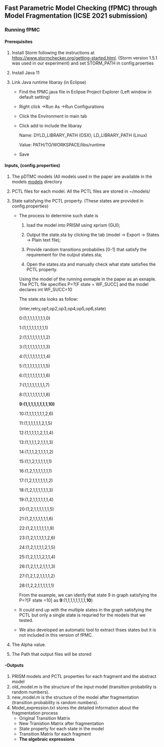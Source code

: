 ## Fast Parametric Model Checking (fPMC) through Model Fragmentation (ICSE 2021 submission)

### Running fPMC

#### Prerequisites
1. Install Storm following the instructions at https://www.stormchecker.org/getting-started.html. 
(Storm version 1.5.1 was used in our experiment) and set STORM_PATH in config.proerties

2. Install Java 11

3. Link Java runtime libaray (in Eclipse)
   - Find the fPMC.java file in Eclipse Project Explorer (Left window in default setting)
   - Right click ->Run As ->Run Configurations
   - Click the Environment in main tab
   - Click add to include the libaray
   
      Name: DYLD_LIBRARY_PATH (OSX); LD_LIBRARY_PATH (Linux)
   
      Value: PATH/TO/WORKSPACE/libs/runtime
   - Save 
   
#### Inputs, (config.properties)
1. The pDTMC models (All models used in the paper are available in the models [models](models/) directory
2. PCTL files for each model. All the PCTL files are stored in  ~/models/
3. State satisfying the PCTL property. (These states are provided in config.properties)
   - The process to determine such state is 
      
      1) load the model into PRISM using xprism (GUI); 
      
      2) Output the state.sta by clicking the tab (model -> Export -> States -> Plain text file); 
      
      3) Provide random transitions probabilies [0-1] that satisfy the requirement for the output states.sta; 
      
      4) Open the states.sta and manually check what state satisfies the PCTL property.
     
     Using the model of the running exmaple in the paper as an exnaple. The PCTL file specifies P=?[F state = WF_SUCC] and the model declares int WF_SUCC=10
     
     The state.sta looks as follow:
     
     (inter,retry,op1,op2,op3,op4,op5,op6,state)
     
      0:(1,1,1,1,1,1,1,1,0)
      
      1:(1,1,1,1,1,1,1,1,1)
      
      2:(1,1,1,1,1,1,1,1,2)
      
      3:(1,1,1,1,1,1,1,1,3)
      
      4:(1,1,1,1,1,1,1,1,4)
      
      5:(1,1,1,1,1,1,1,1,5)
      
      6:(1,1,1,1,1,1,1,1,6)
      
      7:(1,1,1,1,1,1,1,1,7)
      
      8:(1,1,1,1,1,1,1,1,8)
      
      __9:(1,1,1,1,1,1,1,1,10)__
      
      10:(1,1,1,1,1,1,1,2,6)
      
      11:(1,1,1,1,1,1,2,1,5)
      
      12:(1,1,1,1,1,2,1,1,4)
      
      13:(1,1,1,1,2,1,1,1,3)
      
      14:(1,1,1,2,1,1,1,1,2)
      
      15:(1,1,2,1,1,1,1,1,1)
      
      16:(1,2,1,1,1,1,1,1,1)
      
      17:(1,2,1,1,1,1,1,1,2)
      
      18:(1,2,1,1,1,1,1,1,3)
      
      19:(1,2,1,1,1,1,1,1,4)
      
      20:(1,2,1,1,1,1,1,1,5)
      
      21:(1,2,1,1,1,1,1,1,6)
      
      22:(1,2,1,1,1,1,1,1,9)
      
      23:(1,2,1,1,1,1,1,2,6)
      
      24:(1,2,1,1,1,1,2,1,5)
      
      25:(1,2,1,1,1,2,1,1,4)
      
      26:(1,2,1,1,2,1,1,1,3)
      
      27:(1,2,1,2,1,1,1,1,2)
      
      28:(1,2,2,1,1,1,1,1,1)
     
     From the example, we can idenfy that state 9 in graph satisfying the P=?[F state =10] as __9__:(1,1,1,1,1,1,1,1,__10__) 
   
   - It could end up with the multiple states in the graph satisfying the PCTL but only a single state is requried for the models that we tested.
   
   - We also developed an automatic tool to extract thses states but it is not included in this version of fPMC.   
   
 4. The Alpha value.  
 5. The Path that output files will be stored
 
 #### -Outputs
 1. PRISM models and PCTL properties for each fragment and the abstract model
 2. old_model.m is the structure of the input model (transition probability is random numbers).
 3. new_model.m is the structure of the model after fragmentation (transition probability is random numbers).
 4. Model_expression.txt stores the detailed information about the fragmentation process
    - Original Transition Matrix
    - New Tranistion Matrix after fragmentation
    - State property for each state in the model
    - Transition Matrix for each fragment 
    - __The algebraic expressions__
 
 
   
   
   
   
   
   
   
   
   
   
   
   
   
   
   
   
   
   
   
   
